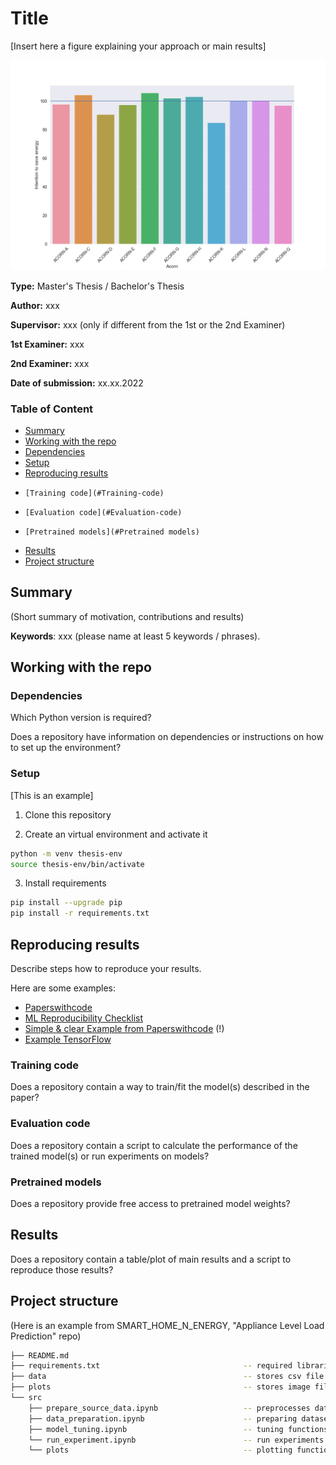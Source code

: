 # Title

[Insert here a figure explaining your approach or main results]

![results](/SMART_HOME_N_ENERGY/behavioural_theories/Plots/AverageEnergyConservationIntention.png)

**Type:** Master's Thesis / Bachelor's Thesis

**Author:** xxx

**Supervisor:** xxx (only if different from the 1st or the 2nd Examiner)

**1st Examiner:** xxx 

**2nd Examiner:** xxx 

**Date of submission:** xx.xx.2022

### Table of Content

- [Summary](#summary)
- [Working with the repo](#Working-with-the-repo)
-   [Dependencies](#Dependencies)
-   [Setup](#Setup)
- [Reproducing results](#Reproducing-results)
-     [Training code](#Training-code)
-     [Evaluation code](#Evaluation-code)
-     [Pretrained models](#Pretrained models)
- [Results](#Results)
- [Project structure](-Project-structure)

## Summary

(Short summary of motivation, contributions and results)

**Keywords**: xxx (please name at least 5 keywords / phrases).

## Working with the repo

### Dependencies

Which Python version is required? 

Does a repository have information on dependencies or instructions on how to set up the environment?

### Setup

[This is an example]

1. Clone this repository

2. Create an virtual environment and activate it
```bash
python -m venv thesis-env
source thesis-env/bin/activate
```

3. Install requirements
```bash
pip install --upgrade pip
pip install -r requirements.txt
```

## Reproducing results

Describe steps how to reproduce your results.

Here are some examples:
- [Paperswithcode](https://github.com/paperswithcode/releasing-research-code)
- [ML Reproducibility Checklist](https://ai.facebook.com/blog/how-the-ai-community-can-get-serious-about-reproducibility/)
- [Simple & clear Example from Paperswithcode](https://github.com/paperswithcode/releasing-research-code/blob/master/templates/README.md) (!)
- [Example TensorFlow](https://github.com/NVlabs/selfsupervised-denoising)

### Training code

Does a repository contain a way to train/fit the model(s) described in the paper?

### Evaluation code

Does a repository contain a script to calculate the performance of the trained model(s) or run experiments on models?

### Pretrained models

Does a repository provide free access to pretrained model weights?

## Results

Does a repository contain a table/plot of main results and a script to reproduce those results?

## Project structure

(Here is an example from SMART_HOME_N_ENERGY, "Appliance Level Load Prediction" repo)

```bash
├── README.md
├── requirements.txt                                -- required libraries
├── data                                            -- stores csv file 
├── plots                                           -- stores image files
└── src
    ├── prepare_source_data.ipynb                   -- preprocesses data
    ├── data_preparation.ipynb                      -- preparing datasets
    ├── model_tuning.ipynb                          -- tuning functions
    └── run_experiment.ipynb                        -- run experiments 
    └── plots                                       -- plotting functions                 
```
